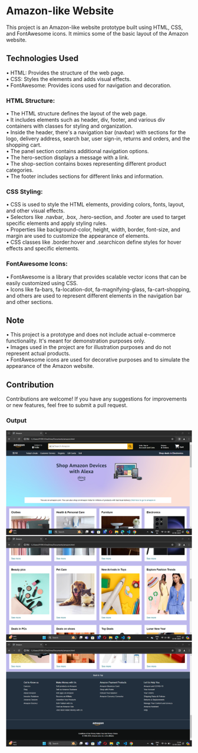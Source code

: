 # Amazon-like Website
This project is an Amazon-like website prototype built using HTML, CSS, and FontAwesome icons. It mimics some of the basic layout of the Amazon website.

## Technologies Used
• HTML: Provides the structure of the web page. <br>
• CSS: Styles the elements and adds visual effects. <br>
• FontAwesome: Provides icons used for navigation and decoration. <br>

### HTML Structure:
• The HTML structure defines the layout of the web page. <br>
• It includes elements such as header, div, footer, and various div containers with classes for styling and organization. <br>
• Inside the header, there's a navigation bar (navbar) with sections for the logo, delivery address, search bar, user sign-in, returns and orders, and the shopping cart. <br>
• The panel section contains additional navigation options. <br>
• The hero-section displays a message with a link. <br>
• The shop-section contains boxes representing different product categories. <br>
• The footer includes sections for different links and information. <br>
### CSS Styling:
• CSS is used to style the HTML elements, providing colors, fonts, layout, and other visual effects. <br>
• Selectors like .navbar, .box, .hero-section, and .footer are used to target specific elements and apply styling rules. <br>
• Properties like background-color, height, width, border, font-size, and margin are used to customize the appearance of elements. <br>
• CSS classes like .border:hover and .searchicon define styles for hover effects and specific elements. <br>
### FontAwesome Icons:
• FontAwesome is a library that provides scalable vector icons that can be easily customized using CSS. <br>
• Icons like fa-bars, fa-location-dot, fa-magnifying-glass, fa-cart-shopping, and others are used to represent different elements in the navigation bar and other sections. <br>

## Note
• This project is a prototype and does not include actual e-commerce functionality. It's meant for demonstration purposes only. <br>
• Images used in the project are for illustration purposes and do not represent actual products. <br> 
• FontAwesome icons are used for decorative purposes and to simulate the appearance of the Amazon website. <br>
## Contribution
Contributions are welcome! If you have any suggestions for improvements or new features, feel free to submit a pull request.

### Output
<img src="1. Amazon-Clone.png" alt="Output">
<br>
<img src="2. Amazon-Clone.png" alt="Output">
<br>
<img src="3. Amazon-Clone.png" alt="Output">

